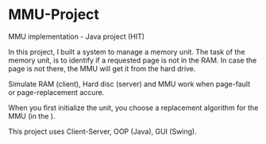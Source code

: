 # MMU-Project

MMU implementation - Java project (HIT)

In this project, I built a system to manage a memory unit. The task of the memory unit, is to identify if a requested page is not in the RAM. In case the page is not there, the MMU will get it from the hard drive.

Simulate RAM (client), Hard disc (server) and MMU work when page-fault or page-replacement accure.

When you first initialize the unit, you choose a replacement algorithm for the MMU (in the ).

This project uses Client-Server, OOP (Java), GUI (Swing).

